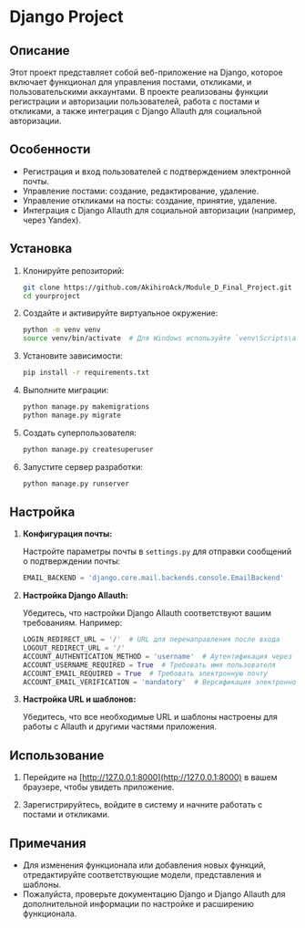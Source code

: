 # Django Project

## Описание

Этот проект представляет собой веб-приложение на Django, которое включает функционал для управления постами, откликами, и пользовательскими аккаунтами. В проекте реализованы функции регистрации и авторизации пользователей, работа с постами и откликами, а также интеграция с Django Allauth для социальной авторизации.

## Особенности

- Регистрация и вход пользователей с подтверждением электронной почты.
- Управление постами: создание, редактирование, удаление.
- Управление откликами на посты: создание, принятие, удаление.
- Интеграция с Django Allauth для социальной авторизации (например, через Yandex).

## Установка

1. Клонируйте репозиторий:

    ```bash
    git clone https://github.com/AkihiroAck/Module_D_Final_Project.git
    cd yourproject
    ```

2. Создайте и активируйте виртуальное окружение:

    ```bash
    python -m venv venv
    source venv/bin/activate  # Для Windows используйте `venv\Scripts\activate`
    ```

3. Установите зависимости:

    ```bash
    pip install -r requirements.txt
    ```

4. Выполните миграции:

    ```bash
    python manage.py makemigrations
    python manage.py migrate
    ```

5. Создать суперпользователя:

    ```bash
    python manage.py createsuperuser
    ```

6. Запустите сервер разработки:

    ```bash
    python manage.py runserver
    ```

## Настройка

1. **Конфигурация почты:**

   Настройте параметры почты в `settings.py` для отправки сообщений о подтверждении почты:

    ```python
    EMAIL_BACKEND = 'django.core.mail.backends.console.EmailBackend'
    ```

2. **Настройка Django Allauth:**

   Убедитесь, что настройки Django Allauth соответствуют вашим требованиям. Например:

    ```python
    LOGIN_REDIRECT_URL = '/'  # URL для перенаправления после входа
    LOGOUT_REDIRECT_URL = '/'
    ACCOUNT_AUTHENTICATION_METHOD = 'username'  # Аутентификация через имя пользователя
    ACCOUNT_USERNAME_REQUIRED = True  # Требовать имя пользователя
    ACCOUNT_EMAIL_REQUIRED = True  # Требовать электронную почту
    ACCOUNT_EMAIL_VERIFICATION = 'mandatory'  # Версификация электронной почты обязательна
    ```

3. **Настройка URL и шаблонов:**

   Убедитесь, что все необходимые URL и шаблоны настроены для работы с Allauth и другими частями приложения.

## Использование

1. Перейдите на [http://127.0.0.1:8000](http://127.0.0.1:8000) в вашем браузере, чтобы увидеть приложение.

2. Зарегистрируйтесь, войдите в систему и начните работать с постами и откликами.

## Примечания

- Для изменения функционала или добавления новых функций, отредактируйте соответствующие модели, представления и шаблоны.
- Пожалуйста, проверьте документацию Django и Django Allauth для дополнительной информации по настройке и расширению функционала.
